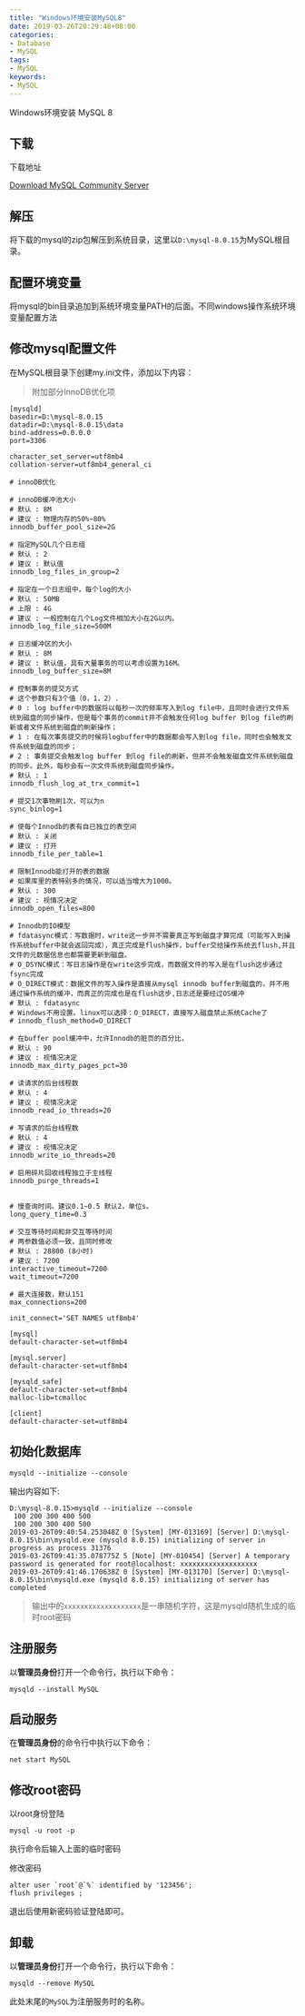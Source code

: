 ```yaml
---
title: "Windows环境安装MySQL8"
date: 2019-03-26T20:29:48+08:00
categories:
- Database
- MySQL
tags:
- MySQL
keywords:
- MySQL
---
```


Windows环境安装 MySQL 8

<!--more-->

## 下载

下载地址

[Download MySQL Community Server ](https://dev.mysql.com/downloads/mysql/)

## 解压

将下载的mysql的zip包解压到系统目录，这里以`D:\mysql-8.0.15`为MySQL根目录。

## 配置环境变量

将mysql的bin目录追加到系统环境变量PATH的后面。不同windows操作系统环境变量配置方法 

## 修改mysql配置文件

在MySQL根目录下创建my.ini文件，添加以下内容：

> 附加部分InnoDB优化项

```plaintext
[mysqld]
basedir=D:\mysql-8.0.15
datadir=D:\mysql-8.0.15\data
bind-address=0.0.0.0
port=3306

character_set_server=utf8mb4
collation-server=utf8mb4_general_ci

# innoDB优化

# innoDB缓冲池大小
# 默认 : 8M
# 建议 : 物理内存的50%~80%
innodb_buffer_pool_size=2G

# 指定MySQL几个日志组
# 默认 : 2
# 建议 : 默认值
innodb_log_files_in_group=2

# 指定在一个日志组中，每个log的大小
# 默认 : 50MB
# 上限 : 4G
# 建议 : 一般控制在几个Log文件相加大小在2G以内。
innodb_log_file_size=500M

# 日志缓冲区的大小
# 默认 : 8M
# 建议 : 默认值，具有大量事务的可以考虑设置为16M。
innodb_log_buffer_size=8M

# 控制事务的提交方式
# 这个参数只有3个值（0，1，2）.
# 0 : log buffer中的数据将以每秒一次的频率写入到log file中，且同时会进行文件系统到磁盘的同步操作，但是每个事务的commit并不会触发任何log buffer 到log file的刷新或者文件系统到磁盘的刷新操作；
# 1 : 在每次事务提交的时候将logbuffer中的数据都会写入到log file，同时也会触发文件系统到磁盘的同步；
# 2 : 事务提交会触发log buffer 到log file的刷新，但并不会触发磁盘文件系统到磁盘的同步。此外，每秒会有一次文件系统到磁盘同步操作。
# 默认 : 1
innodb_flush_log_at_trx_commit=1

# 提交1次事物刷1次，可以为n
sync_binlog=1

# 使每个Innodb的表有自已独立的表空间
# 默认 : 关闭
# 建议 : 打开
innodb_file_per_table=1 

# 限制Innodb能打开的表的数据
# 如果库里的表特别多的情况，可以适当增大为1000。
# 默认 : 300
# 建议 : 视情况决定
innodb_open_files=800 

# Innodb的IO模型
# fdatasync模式：写数据时，write这一步并不需要真正写到磁盘才算完成（可能写入到操作系统buffer中就会返回完成），真正完成是flush操作，buffer交给操作系统去flush,并且文件的元数据信息也都需要更新到磁盘。
# O_DSYNC模式：写日志操作是在write这步完成，而数据文件的写入是在flush这步通过fsync完成
# O_DIRECT模式：数据文件的写入操作是直接从mysql innodb buffer到磁盘的，并不用通过操作系统的缓冲，而真正的完成也是在flush这步,日志还是要经过OS缓冲
# 默认 : fdatasync
# Windows不用设置。linux可以选择：O_DIRECT，直接写入磁盘禁止系统Cache了
# innodb_flush_method=O_DIRECT 

# 在buffer pool缓冲中，允许Innodb的脏页的百分比，
# 默认 : 90
# 建议 : 视情况决定
innodb_max_dirty_pages_pct=30

# 读请求的后台线程数
# 默认 : 4
# 建议 : 视情况决定
innodb_read_io_threads=20

# 写请求的后台线程数
# 默认 : 4
# 建议 : 视情况决定
innodb_write_io_threads=20

# 启用碎片回收线程独立于主线程
innodb_purge_threads=1


# 慢查询时间。建议0.1~0.5 默认2，单位s。
long_query_time=0.3

# 交互等待时间和非交互等待时间
# 两参数值必须一致，且同时修改
# 默认 : 28800 (8小时)
# 建议 : 7200
interactive_timeout=7200
wait_timeout=7200

# 最大连接数，默认151
max_connections=200

init_connect='SET NAMES utf8mb4'

[mysql]
default-character-set=utf8mb4

[mysql.server]
default-character-set=utf8mb4

[mysqld_safe]
default-character-set=utf8mb4
malloc-lib=tcmalloc

[client]
default-character-set=utf8mb4
```

## 初始化数据库

```plaintext
mysqld --initialize --console
```

输出内容如下:

```plaintext
D:\mysql-8.0.15>mysqld --initialize --console
 100 200 300 400 500
 100 200 300 400 500
2019-03-26T09:40:54.253048Z 0 [System] [MY-013169] [Server] D:\mysql-8.0.15\bin\mysqld.exe (mysqld 8.0.15) initializing of server in progress as process 31376
2019-03-26T09:41:35.078775Z 5 [Note] [MY-010454] [Server] A temporary password is generated for root@localhost: xxxxxxxxxxxxxxxxxxx
2019-03-26T09:41:46.170638Z 0 [System] [MY-013170] [Server] D:\mysql-8.0.15\bin\mysqld.exe (mysqld 8.0.15) initializing of server has completed
```

> 输出中的`xxxxxxxxxxxxxxxxxxx`是一串随机字符，这是mysqld随机生成的临时root密码

## 注册服务

以**管理员身份**打开一个命令行，执行以下命令：

```plaintext
mysqld --install MySQL
```

## 启动服务

在**管理员身份**的命令行中执行以下命令：

```plaintext
net start MySQL
```

## 修改root密码

以root身份登陆

```plaintext
mysql -u root -p
```

执行命令后输入上面的临时密码

修改密码

```plaintext
alter user `root`@`%` identified by '123456';
flush privileges ;
```

退出后使用新密码验证登陆即可。

## 卸载

以**管理员身份**打开一个命令行，执行以下命令：

```plaintext
mysqld --remove MySQL
```

此处末尾的`MySQL`为注册服务时的名称。

